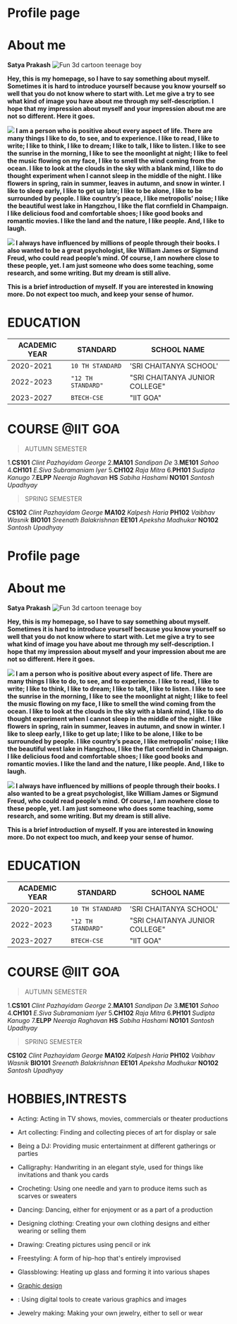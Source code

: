 # Profile page

# About me


**Satya Prakash**
![Fun 3d cartoon teenage boy](https://img.freepik.com/free-photo/fun-3d-cartoon-teenage-boy_183364-81179.jpg)

**Hey, this is my homepage, so I have to say something about myself. Sometimes it is hard to introduce yourself because you know yourself so well that you do not know where to start with. Let me give a try to see what kind of image you have about me through my self-description. I hope that my impression about myself and your impression about me are not so different. Here it goes.**

 **![](https://faculty.washington.edu/xpchen/image/4.gif) I am a person who is positive about every aspect of life. There are many things I like to do, to see, and to experience. I like to read, I like to write; I like to think, I like to dream; I like to talk, I like to listen. I like to see the sunrise in the morning, I like to see the moonlight at night; I like to feel the music flowing on my face, I like to smell the wind coming from the ocean. I like to look at the clouds in the sky with a blank mind, I like to do thought experiment when I cannot sleep in the middle of the night. I like flowers in spring, rain in summer, leaves in autumn, and snow in winter. I like to sleep early, I like to get up late; I like to be alone, I like to be surrounded by people. I like country’s peace, I like metropolis’ noise; I like the beautiful west lake in Hangzhou, I like the flat cornfield in Champaign. I like delicious food and comfortable shoes; I like good books and romantic movies. I like the land and the nature, I like people. And, I like to laugh.** 

 **![](https://faculty.washington.edu/xpchen/image/1.gif) I always have influenced  by millions of people through their books. I also wanted to be a great psychologist, like William James or Sigmund Freud, who could read people’s mind. Of course, I am nowhere close to these people, yet. I am just someone who does some teaching, some research, and some writing. But my dream is still alive.** 

**This is a brief introduction of myself. If you are interested in knowing more. Do not expect too much, and keep your sense of humor.**

# EDUCATION
         
| ACADEMIC YEAR               |STANDARD                          |SCHOOL NAME                         |
|----------------|-------------------------------|-----------------------------|
|2020-2021|`10 TH STANDARD`            |'SRI CHAITANYA SCHOOL'            |
|2022-2023          |`"12 TH STANDARD"`            |"SRI CHAITANYA JUNIOR COLLEGE"            |
|2023-2027        |`BTECH-CSE`|"IIT GOA"|



# COURSE @IIT GOA

>AUTUMN SEMESTER

1.**CS101** *Clint Pazhayidam George*
2.**MA101**  *Sandipan De*
3.**ME101** *Sahoo*
4.**CH101**  *E.Siva Subramaniam Iyer*
5.**CH102** *Raja Mitra*
6.**PH101** *Sudipta Kanugo*
7.**ELPP** *Neeraja Raghavan*
**HS** *Sabiha Hashami*
**NO101** *Santosh Upadhyay*



>SPRING SEMESTER

**CS102** *Clint Pazhayidam George*
**MA102** *Kalpesh Haria*
**PH102** *Vaibhav Wasnik*
**BIO101** *Sreenath Balakrishnan*
**EE101** *Apeksha Madhukar*
**NO102** *Santosh Upadhyay*


# Profile page

# About me


**Satya Prakash**
![Fun 3d cartoon teenage boy](https://img.freepik.com/free-photo/fun-3d-cartoon-teenage-boy_183364-81179.jpg)

**Hey, this is my homepage, so I have to say something about myself. Sometimes it is hard to introduce yourself because you know yourself so well that you do not know where to start with. Let me give a try to see what kind of image you have about me through my self-description. I hope that my impression about myself and your impression about me are not so different. Here it goes.**

 **![](https://faculty.washington.edu/xpchen/image/4.gif) I am a person who is positive about every aspect of life. There are many things I like to do, to see, and to experience. I like to read, I like to write; I like to think, I like to dream; I like to talk, I like to listen. I like to see the sunrise in the morning, I like to see the moonlight at night; I like to feel the music flowing on my face, I like to smell the wind coming from the ocean. I like to look at the clouds in the sky with a blank mind, I like to do thought experiment when I cannot sleep in the middle of the night. I like flowers in spring, rain in summer, leaves in autumn, and snow in winter. I like to sleep early, I like to get up late; I like to be alone, I like to be surrounded by people. I like country’s peace, I like metropolis’ noise; I like the beautiful west lake in Hangzhou, I like the flat cornfield in Champaign. I like delicious food and comfortable shoes; I like good books and romantic movies. I like the land and the nature, I like people. And, I like to laugh.** 

 **![](https://faculty.washington.edu/xpchen/image/1.gif) I always have influenced  by millions of people through their books. I also wanted to be a great psychologist, like William James or Sigmund Freud, who could read people’s mind. Of course, I am nowhere close to these people, yet. I am just someone who does some teaching, some research, and some writing. But my dream is still alive.** 

**This is a brief introduction of myself. If you are interested in knowing more. Do not expect too much, and keep your sense of humor.**

# EDUCATION
         
| ACADEMIC YEAR               |STANDARD                          |SCHOOL NAME                         |
|----------------|-------------------------------|-----------------------------|
|2020-2021|`10 TH STANDARD`            |'SRI CHAITANYA SCHOOL'            |
|2022-2023          |`"12 TH STANDARD"`            |"SRI CHAITANYA JUNIOR COLLEGE"            |
|2023-2027        |`BTECH-CSE`|"IIT GOA"|



# COURSE @IIT GOA

>AUTUMN SEMESTER

1.**CS101** *Clint Pazhayidam George*
2.**MA101**  *Sandipan De*
3.**ME101** *Sahoo*
4.**CH101**  *E.Siva Subramaniam Iyer*
5.**CH102** *Raja Mitra*
6.**PH101** *Sudipta Kanugo*
7.**ELPP** *Neeraja Raghavan*
**HS** *Sabiha Hashami*
**NO101** *Santosh Upadhyay*



>SPRING SEMESTER

**CS102** *Clint Pazhayidam George*
**MA102** *Kalpesh Haria*
**PH102** *Vaibhav Wasnik*
**BIO101** *Sreenath Balakrishnan*
**EE101** *Apeksha Madhukar*
**NO102** *Santosh Upadhyay*


# HOBBIES,INTRESTS


-   Acting: Acting in TV shows, movies, commercials or theater productions
    
-   Art collecting: Finding and collecting pieces of art for display or sale
    
-   Being a DJ: Providing music entertainment at different gatherings or parties
    
-   Calligraphy: Handwriting in an elegant style, used for things like invitations and thank you cards
    
-   Crocheting: Using one needle and yarn to produce items such as scarves or sweaters
    
-   Dancing: Dancing, either for enjoyment or as a part of a production
    
-   Designing clothing: Creating your own clothing designs and either wearing or selling them
    
-   Drawing: Creating pictures using pencil or ink
    
-   Freestyling: A form of hip-hop that's entirely improvised
    
-   Glassblowing: Heating up glass and forming it into various shapes
    
-   [Graphic design](https://www.indeed.com/career-advice/careers/what-does-a-graphic-designer-do)
    
-   : Using digital tools to create various graphics and images
    
-   Jewelry making: Making your own jewelry, either to sell or wear

















